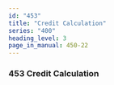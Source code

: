 ```yaml
---
id: "453"
title: "Credit Calculation"
series: "400"
heading_level: 3
page_in_manual: 450-22
---
```


### 453 Credit Calculation